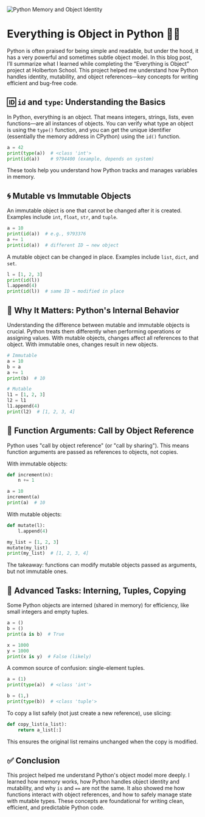 ![Python Memory and Object Identity](https://1000logos.net/wp-content/uploads/2020/08/Python-Logo.png)

# Everything is Object in Python 🧠🐍

Python is often praised for being simple and readable, but under the hood, it has a very powerful and sometimes subtle object model. In this blog post, I’ll summarize what I learned while completing the “Everything is Object” project at Holberton School. This project helped me understand how Python handles identity, mutability, and object references—key concepts for writing efficient and bug-free code.

## 🆔 `id` and `type`: Understanding the Basics

In Python, everything is an object. That means integers, strings, lists, even functions—are all instances of objects. You can verify what type an object is using the `type()` function, and you can get the unique identifier (essentially the memory address in CPython) using the `id()` function.

```python
a = 42
print(type(a))  # <class 'int'>
print(id(a))    # 9794400 (example, depends on system)
```

These tools help you understand how Python tracks and manages variables in memory.

## 🌀 Mutable vs Immutable Objects

An immutable object is one that cannot be changed after it is created. Examples include `int`, `float`, `str`, and `tuple`.

```python
a = 10
print(id(a))  # e.g., 9793376
a += 1
print(id(a))  # different ID → new object
```

A mutable object can be changed in place. Examples include `list`, `dict`, and `set`.

```python
l = [1, 2, 3]
print(id(l))
l.append(4)
print(id(l))  # same ID → modified in place
```

## 🔁 Why It Matters: Python's Internal Behavior

Understanding the difference between mutable and immutable objects is crucial. Python treats them differently when performing operations or assigning values. With mutable objects, changes affect all references to that object. With immutable ones, changes result in new objects.

```python
# Immutable
a = 10
b = a
a += 1
print(b)  # 10

# Mutable
l1 = [1, 2, 3]
l2 = l1
l1.append(4)
print(l2)  # [1, 2, 3, 4]
```

## 🧪 Function Arguments: Call by Object Reference

Python uses "call by object reference" (or "call by sharing"). This means function arguments are passed as references to objects, not copies.

With immutable objects:

```python
def increment(n):
    n += 1

a = 10
increment(a)
print(a)  # 10
```

With mutable objects:

```python
def mutate(l):
    l.append(4)

my_list = [1, 2, 3]
mutate(my_list)
print(my_list)  # [1, 2, 3, 4]
```

The takeaway: functions can modify mutable objects passed as arguments, but not immutable ones.

## 🧠 Advanced Tasks: Interning, Tuples, Copying

Some Python objects are interned (shared in memory) for efficiency, like small integers and empty tuples.

```python
a = ()
b = ()
print(a is b)  # True

x = 1000
y = 1000
print(x is y)  # False (likely)
```

A common source of confusion: single-element tuples.

```python
a = (1)
print(type(a))  # <class 'int'>

b = (1,)
print(type(b))  # <class 'tuple'>
```

To copy a list safely (not just create a new reference), use slicing:

```python
def copy_list(a_list):
    return a_list[:]
```

This ensures the original list remains unchanged when the copy is modified.

## ✅ Conclusion

This project helped me understand Python's object model more deeply. I learned how memory works, how Python handles object identity and mutability, and why `is` and `==` are not the same. It also showed me how functions interact with object references, and how to safely manage state with mutable types. These concepts are foundational for writing clean, efficient, and predictable Python code.